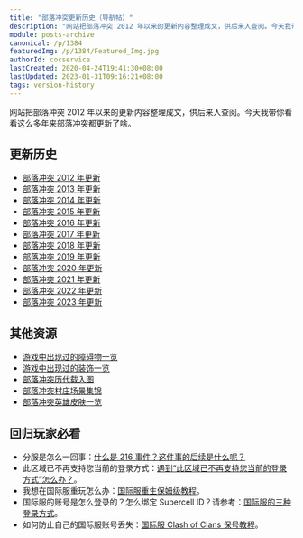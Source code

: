 ```yaml
---
title: "部落冲突更新历史（导航帖）"
description: "网站把部落冲突 2012 年以来的更新内容整理成文，供后来人查阅。今天我带你看看这么多年来部落冲突都更新了啥。"
module: posts-archive
canonical: /p/1384
featuredImg: /p/1384/Featured_Img.jpg
authorId: cocservice
lastCreated: 2020-04-24T19:41:30+08:00
lastUpdated: 2023-01-31T09:16:21+08:00
tags: version-history
---
```


网站把部落冲突 2012 年以来的更新内容整理成文，供后来人查阅。今天我带你看看这么多年来部落冲突都更新了啥。

## 更新历史

- [部落冲突 2012 年更新](/p/1040)
- [部落冲突 2013 年更新](/p/1058)
- [部落冲突 2014 年更新](/p/1119)
- [部落冲突 2015 年更新](/p/1163)
- [部落冲突 2016 年更新](/p/1220)
- [部落冲突 2017 年更新](/p/1261)
- [部落冲突 2018 年更新](/p/1326)
- [部落冲突 2019 年更新](/p/1378)
- [部落冲突 2020 年更新](/p/830)
- [部落冲突 2021 年更新](/p/1935)
- [部落冲突 2022 年更新](/p/2316)
- [部落冲突 2023 年更新](/p/5864)

## 其他资源

- [游戏中出现过的障碍物一览](/p/127)
- [游戏中出现过的装饰一览](/p/1451)
- [部落冲突历代载入图](/p/1268)
- [部落冲突村庄场景集锦](/p/2010)
- [部落冲突英雄皮肤一览](/p/6540)

## 回归玩家必看

- 分服是怎么一回事：[什么是 216 事件？这件事的后续是什么呢？](/p/2754)
- 此区域已不再支持您当前的登录方式：[遇到“此区域已不再支持您当前的登录方式”怎么办？](/p/4511)。
- 我想在国际服重玩怎么办：[国际服重生保姆级教程](/p/6791)。
- 国际服的账号是怎么登录的？怎么绑定 Supercell ID？请参考：[国际服的三种登录方式](/p/3314)。
- 如何防止自己的国际服账号丢失：[国际服 Clash of Clans 保号教程](/p/3575)。